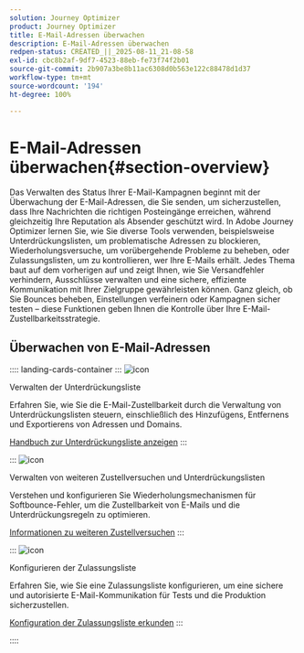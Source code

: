 ```yaml
---
solution: Journey Optimizer
product: Journey Optimizer
title: E-Mail-Adressen überwachen
description: E-Mail-Adressen überwachen
redpen-status: CREATED_||_2025-08-11_21-08-58
exl-id: cbc8b2af-9df7-4523-88eb-fe73f74f2b01
source-git-commit: 2b907a3be8b11ac6308d0b563e122c88478d1d37
workflow-type: tm+mt
source-wordcount: '194'
ht-degree: 100%

---
```


# E-Mail-Adressen überwachen{#section-overview}

Das Verwalten des Status Ihrer E-Mail-Kampagnen beginnt mit der Überwachung der E-Mail-Adressen, die Sie senden, um sicherzustellen, dass Ihre Nachrichten die richtigen Posteingänge erreichen, während gleichzeitig Ihre Reputation als Absender geschützt wird. In Adobe Journey Optimizer lernen Sie, wie Sie diverse Tools verwenden, beispielsweise Unterdrückungslisten, um problematische Adressen zu blockieren, Wiederholungsversuche, um vorübergehende Probleme zu beheben, oder Zulassungslisten, um zu kontrollieren, wer Ihre E-Mails erhält. Jedes Thema baut auf dem vorherigen auf und zeigt Ihnen, wie Sie Versandfehler verhindern, Ausschlüsse verwalten und eine sichere, effiziente Kommunikation mit Ihrer Zielgruppe gewährleisten können. Ganz gleich, ob Sie Bounces beheben, Einstellungen verfeinern oder Kampagnen sicher testen – diese Funktionen geben Ihnen die Kontrolle über Ihre E-Mail-Zustellbarkeitsstrategie.

## Überwachen von E-Mail-Adressen

:::: landing-cards-container
:::
![icon](https://cdn.experienceleague.adobe.com/icons/list-check.svg)

Verwalten der Unterdrückungsliste

Erfahren Sie, wie Sie die E-Mail-Zustellbarkeit durch die Verwaltung von Unterdrückungslisten steuern, einschließlich des Hinzufügens, Entfernens und Exportierens von Adressen und Domains.

[Handbuch zur Unterdrückungsliste anzeigen](../using/configuration/manage-suppression-list.md)
:::

:::
![icon](https://cdn.experienceleague.adobe.com/icons/gear.svg)

Verwalten von weiteren Zustellversuchen und Unterdrückungslisten

Verstehen und konfigurieren Sie Wiederholungsmechanismen für Softbounce-Fehler, um die Zustellbarkeit von E-Mails und die Unterdrückungsregeln zu optimieren.

[Informationen zu weiteren Zustellversuchen](../using/configuration/retries.md)
:::

:::
![icon](https://cdn.experienceleague.adobe.com/icons/shield-halved.svg)

Konfigurieren der Zulassungsliste

Erfahren Sie, wie Sie eine Zulassungsliste konfigurieren, um eine sichere und autorisierte E-Mail-Kommunikation für Tests und die Produktion sicherzustellen.

[Konfiguration der Zulassungsliste erkunden](../using/configuration/allow-list.md)
:::

::::
